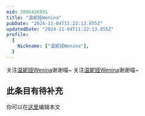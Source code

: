 ```yaml
---
mid: 2095436931
title: "温妮娅Wenina"
pubDate: "2024-11-04T11:22:13.855Z"
updatedDate: "2024-11-04T11:22:13.855Z"
profile:
  {
    Nickname: ["温妮娅Wenina"],
  }
---
```


关注[温妮娅Wenina](https://space.bilibili.com/2095436931)谢谢喵~ 关注[温妮娅Wenina](https://space.bilibili.com/2095436931)谢谢喵~

## 此条目有待补充
你可以在[这里](https://github.com/Yuhanawa/VTuber.ICU/edit/master/src/content/v/温妮娅Wenina/index.md)编辑本文
